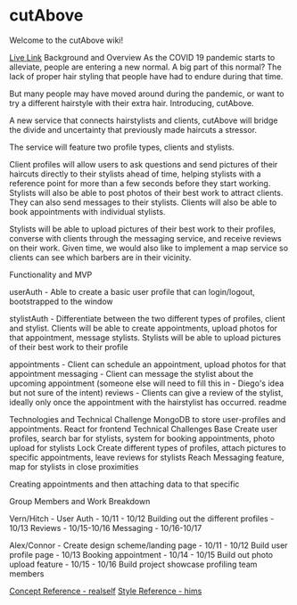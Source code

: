 # cutAbove

Welcome to the cutAbove wiki!

[Live Link](https://www.google.com/)
Background and Overview
As the COVID 19 pandemic starts to alleviate, people are entering a new normal. A big part of this normal? The lack of proper hair styling that people have had to endure during that time. 

But many people may have moved around during the pandemic, or want to try a different hairstyle with their extra hair. Introducing, cutAbove.

A new service that connects hairstylists and clients, cutAbove will bridge the divide and uncertainty that previously made haircuts a stressor.

The service will feature two profile types, clients and stylists.

Client profiles will allow users to ask questions and send pictures of their haircuts directly to their stylists ahead of time, helping stylists with a reference point for more than a few seconds before they start working. Stylists will also be able to post photos of their best work to attract clients. They can also send messages to their stylists. Clients will also be able to book appointments with individual stylists.

Stylists will be able to upload pictures of their best work to their profiles, converse with clients through the messaging service, and receive reviews on their work. Given time, we would also like to implement a map service so clients can see which barbers are in their vicinity.

Functionality and MVP

userAuth - Able to create a basic user profile that can login/logout, bootstrapped to the window

stylistAuth - Differentiate between the two different types of profiles, client and stylist. Clients will be able to create appointments, upload photos for that appointment, message stylists.
Stylists will be able to upload pictures of their best work to their profile

appointments - Client can schedule an appointment, upload photos for that appointment
messaging - Client can message the stylist about the upcoming appointment (someone else will need to fill this in - Diego's idea but not sure of the intent)
reviews - Clients can give a review of the stylist, ideally only once the appointment with the hairstylist has occurred. 
readme

Technologies and Technical Challenge
MongoDB to store user-profiles and appointments.
React for frontend
Technical Challenges
Base
Create user profiles, search bar for stylists, system for booking appointments, photo upload for stylists
Lock
Create different types of profiles, attach pictures to specific appointments, leave reviews for stylists
Reach
Messaging feature, map for stylists in close proximities

Creating appointments and then attaching data to that specific

Group Members and Work Breakdown

Vern/Hitch - 
User Auth - 10/11 - 10/12
Building out the different profiles - 10/13
Reviews - 10/15-10/16
Messaging - 10/16-10/17

Alex/Connor -
Create design scheme/landing page - 10/11 - 10/12
Build user profile page - 10/13
Booking appointment - 10/14 - 10/15
Build out photo upload feature - 10/15 - 10/16
Build project showcase profiling team members

[Concept Reference - realself](https://www.realself.com/)
[Style Reference - hims](https://www.forhims.com/)
